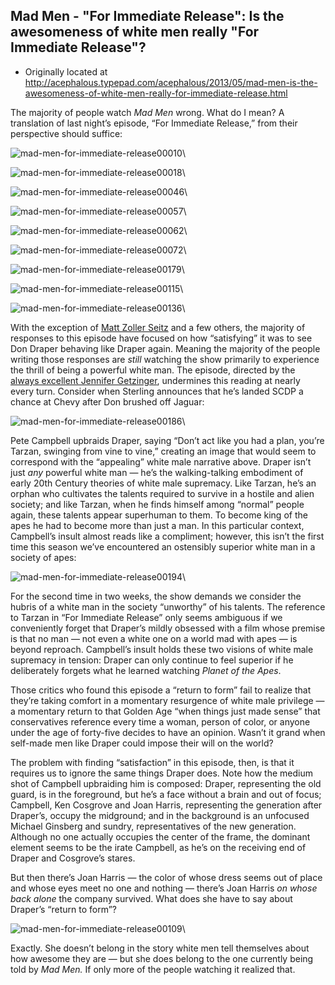 ## Mad Men - "For Immediate Release": Is the awesomeness of white men really "For Immediate Release"?

 * Originally located at http://acephalous.typepad.com/acephalous/2013/05/mad-men-is-the-awesomeness-of-white-men-really-for-immediate-release.html

The majority of people watch *Mad Men* wrong. What do I mean? A translation of last night’s episode, “For Immediate Release,” from their perspective should suffice:

![mad-men-for-immediate-release00010](../../images/tv/mad-men/for-immediate-release/mad-men-for-immediate-release00010.jpg)\ 

![mad-men-for-immediate-release00018](../../images/tv/mad-men/for-immediate-release/mad-men-for-immediate-release00018.jpg)\ 

![mad-men-for-immediate-release00046](../../images/tv/mad-men/for-immediate-release/mad-men-for-immediate-release00046.jpg)\ 

![mad-men-for-immediate-release00057](../../images/tv/mad-men/for-immediate-release/mad-men-for-immediate-release00057.jpg)\ 

![mad-men-for-immediate-release00062](../../images/tv/mad-men/for-immediate-release/mad-men-for-immediate-release00062.jpg)\ 

![mad-men-for-immediate-release00072](../../images/tv/mad-men/for-immediate-release/mad-men-for-immediate-release00072.jpg)\ 

![mad-men-for-immediate-release00179](../../images/tv/mad-men/for-immediate-release/mad-men-for-immediate-release00179.jpg)\ 

![mad-men-for-immediate-release00115](../../images/tv/mad-men/for-immediate-release/mad-men-for-immediate-release00115.jpg)\ 

![mad-men-for-immediate-release00136](../../images/tv/mad-men/for-immediate-release/mad-men-for-immediate-release00136.jpg)\ 

With the exception of [Matt Zoller Seitz](http://www.vulture.com/2013/05/mad-men-recap-season-6-merger.html) and a few others, the majority of responses to this episode have focused on how “satisfying” it was to see Don Draper behaving like Draper again. Meaning the majority of the people writing those responses are *still* watching the show primarily to experience the thrill of being a powerful white man. The episode, directed by the [always excellent Jennifer Getzinger](http://acephalous.typepad.com/acephalous/2010/09/mad-men-in-the-suitcase.html), undermines this reading at nearly every turn. Consider when Sterling announces that he’s landed SCDP a chance at Chevy after Don brushed off Jaguar:

![mad-men-for-immediate-release00186](../../images/tv/mad-men/for-immediate-release/mad-men-for-immediate-release00186.png)\ 

Pete Campbell upbraids Draper, saying “Don’t act like you had a plan, you’re Tarzan, swinging from vine to vine,” creating an image that would seem to correspond with the “appealing” white male narrative above. Draper isn’t just *any* powerful white man — he’s the walking-talking embodiment of early 20th Century theories of white male supremacy. Like Tarzan, he’s an orphan who cultivates the talents required to survive in a hostile and alien society; and like Tarzan, when he finds himself among “normal” people again, these talents appear superhuman to them. To become king of the apes he had to become more than just a man. In this particular context, Campbell’s insult almost reads like a compliment; however, this isn’t the first time this season we’ve encountered an ostensibly superior white man in a society of apes:

![mad-men-for-immediate-release00194](../../images/tv/mad-men/for-immediate-release/mad-men-for-immediate-release00194.png)\ 

For the second time in two weeks, the show demands we consider the hubris of a white man in the society “unworthy” of his talents. The reference to Tarzan in “For Immediate Release” only seems ambiguous if we conveniently forget that Draper’s mildly obsessed with a film whose premise is that no man — not even a white one on a world mad with apes — is beyond reproach. Campbell’s insult holds these two visions of white male supremacy in tension: Draper can only continue to feel superior if he deliberately forgets what he learned watching *Planet of the Apes*.

Those critics who found this episode a “return to form” fail to realize that they’re taking comfort in a momentary resurgence of white male privilege — a momentary return to that Golden Age “when things just made sense” that conservatives reference every time a woman, person of color, or anyone under the age of forty-five decides to have an opinion. Wasn’t it grand when self-made men like Draper could impose their will
on the world?

The problem with finding “satisfaction” in this episode, then, is that it requires us to ignore the same things Draper does. Note how the medium shot of Campbell upbraiding him is composed: Draper, representing the old guard, is in the foreground, but he’s a face without a brain and out of focus;  Campbell, Ken Cosgrove and Joan Harris, representing the generation after Draper’s, occupy the midground; and in the background is an unfocused Michael Ginsberg and sundry, representatives of the new generation. Although no one actually occupies the center of the frame, the dominant element seems to be the irate Campbell, as he’s on the receiving end of Draper and Cosgrove’s stares.

But then there’s Joan Harris — the color of whose dress seems out of place and whose eyes meet no one and nothing — there’s Joan Harris *on whose back alone* the company survived. What does she have to say about Draper’s “return to form”?

![mad-men-for-immediate-release00109](../../images/tv/mad-men/for-immediate-release/mad-men-for-immediate-release00109.png)\ 

Exactly. She doesn’t belong in the story white men tell themselves about how awesome they are — but she does belong to the one currently being told by *Mad Men.* If only more of the people watching it realized that.

